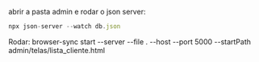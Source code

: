 abrir a pasta admin e rodar o json server: 
```js
npx json-server --watch db.json
```

Rodar: browser-sync start --server --file . --host --port 5000 --startPath admin/telas/lista_cliente.html
